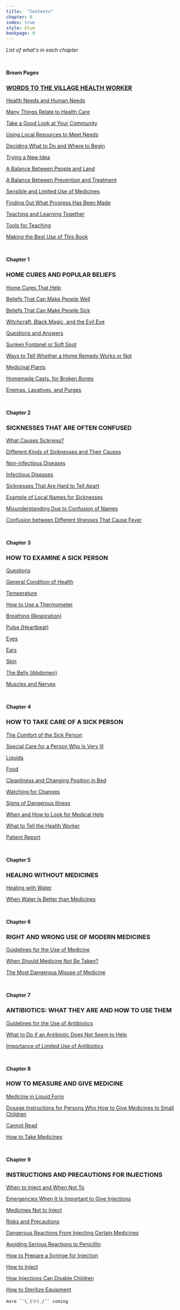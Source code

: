 ```yaml
---
title:  "Contents"
chapter: 0
index: true
style: blue
bookpage: 0
---
```



_List of what's in each chapter_

<br>

**Brown Pages**

### [WORDS TO THE VILLAGE HEALTH WORKER](#words-to-the-village-health-worker)

[Health Needs and Human Needs](#health-needs-and-human-needs)

[Many Things Relate to Health Care](#many-things-relate-to-health-care)

[Take a Good Look at Your Community](page-w8)

[Using Local Resources to Meet Needs](page-w12)

[Deciding What to Do and Where to Begin](page-w13)

[Trying a New Idea](page-w15)

[A Balance Between People and Land](page-w16)

[A Balance Between Prevention and Treatment](page-w17)

[Sensible and Limited Use of Medicines](page-w18)

[Finding Out What Progress Has Been Made](page-w20)

[Teaching and Learning Together](page-w21)

[Tools for Teaching](page-w22)

[Making the Best Use of This Book](page-w28)




<br>

**Chapter 1**

### HOME CURES AND POPULAR BELIEFS

[Home Cures That Help](#page-1)

[Beliefs That Can Make People Well](#page-2)

[Beliefs That Can Make People Sick](#page-4)

[Witchcraft, Black Magic, and the Evil Eye](#page-5)

[Questions and Answers](#page-6)

[Sunken Fontanel or Soft Spot](#page-9)

[Ways to Tell Whether a Home Remedy Works or Not](#page-10)

[Medicinal Plants](#page-12)

[Homemade Casts, for Broken Bones](#page-14)

[Enemas, Laxatives, and Purges](#page-15)




<br>

**Chapter 2**

### SICKNESSES THAT ARE OFTEN CONFUSED

[What Causes Sickness?](#page-17)

[Different Kinds of Sicknesses and Their Causes](#page-18)

[Non-infectious Diseases](#page-18)

[Infectious Diseases](#page-19)

[Sicknesses That Are Hard to Tell Apart](#page-20)

[Example of Local Names for Sicknesses](#page-22)

[Misunderstanding Due to Confusion of Names](#page-25)

[Confusion between Different Illnesses That Cause Fever](#page-26)




<br>

**Chapter 3**

### HOW TO EXAMINE A SICK PERSON

[Questions](#page-29)

[General Condition of Health](#page-30)

[Temperature](#page-30)

[How to Use a Thermometer](#page-31)

[Breathing (Respiration)](#page-32)

[Pulse (Heartbeat)](#page-v)

[Eyes](#page-33)

[Ears](#page-34)

[Skin](#page-34)

[The Belly (Abdomen)](#page-35)

[Muscles and Nerves](#page-37)




<br>

**Chapter 4**

### HOW TO TAKE CARE OF A SICK PERSON

[The Comfort of the Sick Person](#page-39)

[Special Care for a Person Who Is Very Ill](#page-40)

[Liquids](#page-40)

[Food](#page-41)

[Cleanliness and Changing Position in Bed](#page-41)

[Watching for Changes](#page-41)

[Signs of Dangerous Illness](#page-42)

[When and How to Look for Medical Help](#page-43)

[What to Tell the Health Worker](#page-43)

[Patient Report](#page-44)




<br>

**Chapter 5**

### HEALING WITHOUT MEDICINES

[Healing with Water](#page-46)

[When Water Is Better than Medicines](#page-47)



<br>

**Chapter 6**

### RIGHT AND WRONG USE OF MODERN MEDICINES


[Guidelines for the Use of Medicine](#page-49)

[When Should Medicine Not Be Taken?](#page-54)

[The Most Dangerous Misuse of Medicine](#page-50)



<br>

**Chapter 7**

### ANTIBIOTICS: WHAT THEY ARE AND HOW TO USE THEM


[Guidelines for the Use of Antibiotics](#page-56)

[What to Do if an Antibiotic Does Not Seem to Help](#page-57)

[Importance of Limited Use of Antibiotics](#page-58)




<br>

**Chapter 8**

### HOW TO MEASURE AND GIVE MEDICINE


[Medicine in Liquid Form](#page-61)

[Dosage Instructions for Persons Who How to Give Medicines to Small Children](#page-62)

[Cannot Read](#page-63)

[How to Take Medicines](#page-63)




<br>

**Chapter 9**

### INSTRUCTIONS AND PRECAUTIONS FOR INJECTIONS



[When to Inject and When Not To](#page-65)

[Emergencies When It Is Important to Give Injections](#page-66)

[Medicines Not to Inject](#page-67)

[Risks and Precautions](#page-68)

[Dangerous Reactions From Injecting Certain Medicines](#page-70)

[Avoiding Serious Reactions to Penicillin](#page-71)

[How to Prepare a Syringe for Injection](#page-72)

[How to Inject ](#page-73)

[How Injections Can Disable Children](#page-74)

[How to Sterilize Equipment](#page-74)


```
more ¯¯\_(ツ)_/¯¯ coming
```
